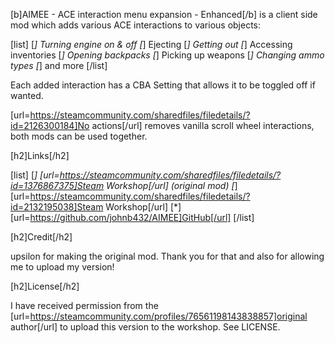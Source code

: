 [b]AIMEE - ACE interaction menu expansion - Enhanced[/b] is a client side mod which adds various ACE interactions to various objects:

[list]
[*] Turning engine on & off
[*] Ejecting
[*] Getting out
[*] Accessing inventories
[*] Opening backpacks
[*] Picking up weapons
[*] Changing ammo types
[*] and more
[/list]

Each added interaction has a CBA Setting that allows it to be toggled off if wanted.

[url=https://steamcommunity.com/sharedfiles/filedetails/?id=2126300184]No actions[/url] removes vanilla scroll wheel interactions, both mods can be used together.

[h2]Links[/h2]

[list]
[*] [url=https://steamcommunity.com/sharedfiles/filedetails/?id=1376867375]Steam Workshop[/url] (original mod)
[*] [url=https://steamcommunity.com/sharedfiles/filedetails/?id=2132195038]Steam Workshop[/url]
[*] [url=https://github.com/johnb432/AIMEE]GitHub[/url]
[/list]

[h2]Credit[/h2]

upsilon for making the original mod. Thank you for that and also for allowing me to upload my version!

[h2]License[/h2]

I have received permission from the [url=https://steamcommunity.com/profiles/76561198143838857]original author[/url] to upload this version to the workshop.
See LICENSE.
